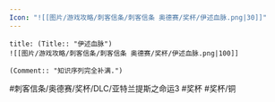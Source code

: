 ```yaml
---
Icon: "![[图片/游戏攻略/刺客信条/刺客信条 奥德赛/奖杯/伊述血脉.png|30]]"
---
```

```ad-common-bronze-trophy
title: (Title:: "伊述血脉")
![[图片/游戏攻略/刺客信条/刺客信条 奥德赛/奖杯/伊述血脉.png|100]]

(Comment:: "知识序列完全补满.")
```

#刺客信条/奥德赛/奖杯/DLC/亚特兰提斯之命运3 #奖杯 #奖杯/铜
